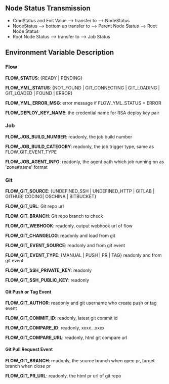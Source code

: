 ## Node Status Transmission

- CmdStatus and Exit Value --> transfer to --> NodeStatus
- NodeStatus --> bottom up transfer to --> Parent Node Status --> Root Node Status
- Root Node Status --> transfer to --> Job Status

## Environment Variable Description

### Flow

**FLOW_STATUS**: {READY | PENDING}

**FLOW_YML_STATUS**: {NOT_FOUND | GIT_CONNECTING | GIT_LOADING | GIT_LOADED | FOUND | ERROR}

**FLOW_YML_ERROR_MSG**: error message if FLOW_YML_STATUS = ERROR

**FLOW_DEPLOY_KEY_NAME**: the credential name for RSA deploy key pair

### Job

**FLOW_JOB_BUILD_NUMBER**: readonly, the job build number

**FLOW_JOB_BUILD_CATEGORY**: readonly, the job trigger type, same as FLOW_GIT_EVENT_TYPE 

**FLOW_JOB_AGENT_INFO**:  readonly, the agent path which job running on as 'zone#name' format

### Git 
        
**FLOW_GIT_SOURCE**: {UNDEFINED_SSH | UNDEFINED_HTTP | GITLAB | GITHUB| CODING| OSCHINA | BITBUCKET} 

**FLOW_GIT_URL**: Git repo url

**FLOW_GIT_BRANCH**: Git repo branch to check

**FLOW_GIT_WEBHOOK**: readonly, output webhook url of flow

**FLOW_GIT_CHANGELOG**: readonly and load from git

**FLOW_GIT_EVENT_SOURCE**: readonly and from git event

**FLOW_GIT_EVENT_TYPE**: {MANUAL | PUSH | PR | TAG} readonly and from git event 

**FLOW_GIT_SSH_PRIVATE_KEY**: readonly

**FLOW_GIT_SSH_PUBLIC_KEY**: readonly

#### Git Push or Tag Event

**FLOW_GIT_AUTHOR**: readonly and git username who create push or tag event

**FLOW_GIT_COMMIT_ID**: readonly, latest git commit id

**FLOW_GIT_COMPARE_ID**: readonly, xxxx...xxxx

**FLOW_GIT_COMPARE_URL**: readonly, html git compare url

#### Git Pull Request Event

**FLOW_GIT_BRANCH**: readonly, the source branch when open pr, target branch when close pr
 
**FLOW_GIT_PR_URL**: readonly, the html pr url of git repo
